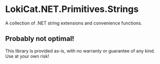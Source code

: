 # LokiCat.NET.Primitives.Strings

A collection of .NET string extensions and convenience functions.

## Probably not optimal!

This library is provided as-is, with no warranty or guarantee of any kind. Use at your own risk!